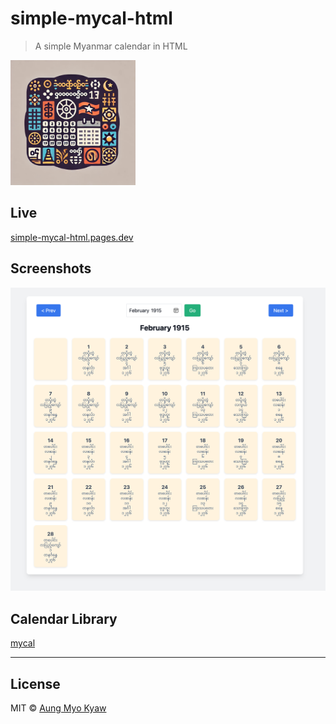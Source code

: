 # simple-mycal-html

> A simple Myanmar calendar in HTML

<img src="icon.jpg" alt="icon" width="200"/>

## Live

[simple-mycal-html.pages.dev](https://simple-mycal-html.pages.dev)

## Screenshots

![Screenshot](screenshot.png)

## Calendar Library

[mycal](https://github.com/AungMyoKyaw/mycal)

---

## License

MIT © [Aung Myo Kyaw](https://github.com/AungMyoKyaw)
